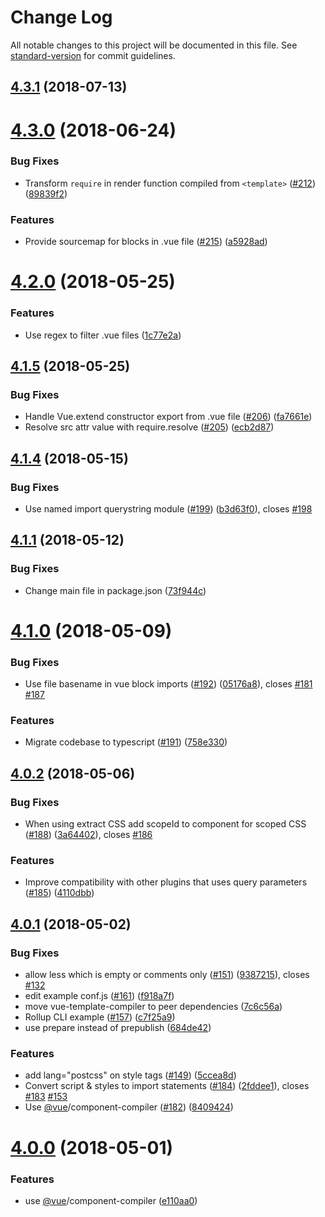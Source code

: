 # Change Log

All notable changes to this project will be documented in this file. See [standard-version](https://github.com/conventional-changelog/standard-version) for commit guidelines.

<a name="4.3.1"></a>
## [4.3.1](https://github.com/vuejs/rollup-plugin-vue/compare/v4.3.0...v4.3.1) (2018-07-13)



<a name="4.3.0"></a>
# [4.3.0](https://github.com/vuejs/rollup-plugin-vue/compare/v4.2.0...v4.3.0) (2018-06-24)


### Bug Fixes

* Transform `require` in render function compiled from `<template>` ([#212](https://github.com/vuejs/rollup-plugin-vue/issues/212)) ([89839f2](https://github.com/vuejs/rollup-plugin-vue/commit/89839f2))


### Features

* Provide sourcemap for blocks in .vue file ([#215](https://github.com/vuejs/rollup-plugin-vue/issues/215)) ([a5928ad](https://github.com/vuejs/rollup-plugin-vue/commit/a5928ad))



<a name="4.2.0"></a>
# [4.2.0](https://github.com/znck/rollup-plugin-vue/compare/v4.1.5...v4.2.0) (2018-05-25)


### Features

* Use regex to filter .vue files ([1c77e2a](https://github.com/znck/rollup-plugin-vue/commit/1c77e2a))



<a name="4.1.5"></a>
## [4.1.5](https://github.com/znck/rollup-plugin-vue/compare/v4.1.4...v4.1.5) (2018-05-25)


### Bug Fixes

* Handle Vue.extend constructor export from .vue file ([#206](https://github.com/znck/rollup-plugin-vue/issues/206)) ([fa7661e](https://github.com/znck/rollup-plugin-vue/commit/fa7661e))
* Resolve src attr value with require.resolve ([#205](https://github.com/znck/rollup-plugin-vue/issues/205)) ([ecb2d87](https://github.com/znck/rollup-plugin-vue/commit/ecb2d87))



<a name="4.1.4"></a>
## [4.1.4](https://github.com/znck/rollup-plugin-vue/compare/v4.1.3...v4.1.4) (2018-05-15)


### Bug Fixes

* Use named import querystring module ([#199](https://github.com/znck/rollup-plugin-vue/issues/199)) ([b3d63f0](https://github.com/znck/rollup-plugin-vue/commit/b3d63f0)), closes [#198](https://github.com/znck/rollup-plugin-vue/issues/198)


<a name="4.1.1"></a>
## [4.1.1](https://github.com/znck/rollup-plugin-vue/compare/v4.1.0...v4.1.1) (2018-05-12)


### Bug Fixes

* Change main file in package.json ([73f944c](https://github.com/znck/rollup-plugin-vue/commit/73f944c))



<a name="4.1.0"></a>
# [4.1.0](https://github.com/znck/rollup-plugin-vue/compare/v4.0.2...v4.1.0) (2018-05-09)


### Bug Fixes

* Use file basename in vue block imports ([#192](https://github.com/znck/rollup-plugin-vue/issues/192)) ([05176a8](https://github.com/znck/rollup-plugin-vue/commit/05176a8)), closes [#181](https://github.com/znck/rollup-plugin-vue/issues/181) [#187](https://github.com/znck/rollup-plugin-vue/issues/187)


### Features

* Migrate codebase to typescript ([#191](https://github.com/znck/rollup-plugin-vue/issues/191)) ([758e330](https://github.com/znck/rollup-plugin-vue/commit/758e330))



<a name="4.0.2"></a>
## [4.0.2](https://github.com/znck/rollup-plugin-vue/compare/v4.0.1...v4.0.2) (2018-05-06)


### Bug Fixes

* When using extract CSS add scopeId to component for scoped CSS ([#188](https://github.com/znck/rollup-plugin-vue/issues/188)) ([3a64402](https://github.com/znck/rollup-plugin-vue/commit/3a64402)), closes [#186](https://github.com/znck/rollup-plugin-vue/issues/186)


### Features

* Improve compatibility with other plugins that uses query parameters ([#185](https://github.com/znck/rollup-plugin-vue/issues/185)) ([4110dbb](https://github.com/znck/rollup-plugin-vue/commit/4110dbb))



<a name="4.0.1"></a>
## [4.0.1](https://github.com/znck/rollup-plugin-vue/compare/v2.5.2...v4.0.1) (2018-05-02)


### Bug Fixes

* allow less which is empty or comments only ([#151](https://github.com/znck/rollup-plugin-vue/issues/151)) ([9387215](https://github.com/znck/rollup-plugin-vue/commit/9387215)), closes [#132](https://github.com/znck/rollup-plugin-vue/issues/132)
* edit example conf.js ([#161](https://github.com/znck/rollup-plugin-vue/issues/161)) ([f918a7f](https://github.com/znck/rollup-plugin-vue/commit/f918a7f))
* move vue-template-compiler to peer dependencies ([7c6c56a](https://github.com/znck/rollup-plugin-vue/commit/7c6c56a))
* Rollup CLI example ([#157](https://github.com/znck/rollup-plugin-vue/issues/157)) ([c7f25a9](https://github.com/znck/rollup-plugin-vue/commit/c7f25a9))
* use prepare instead of prepublish ([684de42](https://github.com/znck/rollup-plugin-vue/commit/684de42))


### Features

* add lang="postcss" on style tags ([#149](https://github.com/znck/rollup-plugin-vue/issues/149)) ([5ccea8d](https://github.com/znck/rollup-plugin-vue/commit/5ccea8d))
* Convert script & styles to import statements ([#184](https://github.com/znck/rollup-plugin-vue/issues/184)) ([2fddee1](https://github.com/znck/rollup-plugin-vue/commit/2fddee1)), closes [#183](https://github.com/znck/rollup-plugin-vue/issues/183) [#153](https://github.com/znck/rollup-plugin-vue/issues/153)
* Use [@vue](https://github.com/vue)/component-compiler ([#182](https://github.com/znck/rollup-plugin-vue/issues/182)) ([8409424](https://github.com/znck/rollup-plugin-vue/commit/8409424))



<a name="4.0.0"></a>
# [4.0.0](https://github.com/znck/rollup-plugin-vue/compare/v2.5.2...v4.0.0) (2018-05-01)

### Features

* use [@vue](https://github.com/vue)/component-compiler ([e110aa0](https://github.com/znck/rollup-plugin-vue/commit/e110aa0))
